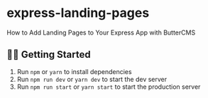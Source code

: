 # express-landing-pages

How to Add Landing Pages to Your Express App with ButterCMS

## 🏃‍♂️ Getting Started

1. Run `npm` or `yarn` to install dependencies
2. Run `npm run dev` or `yarn dev` to start the dev server
3. Run `npm run start` or `yarn start` to start the production server
